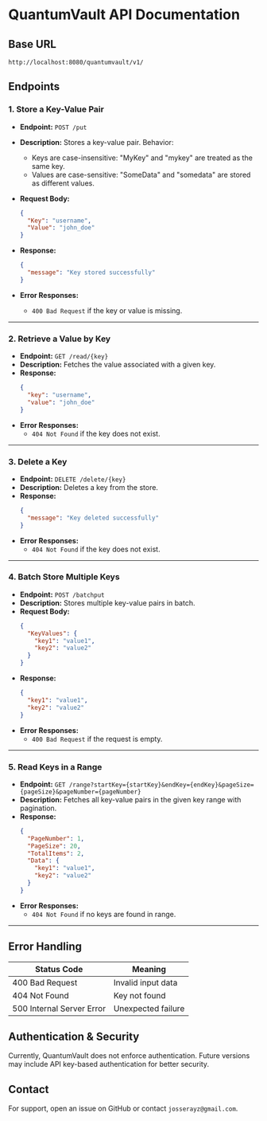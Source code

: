 # QuantumVault API Documentation

## Base URL
```
http://localhost:8080/quantumvault/v1/
```

## Endpoints

### 1. **Store a Key-Value Pair**
- **Endpoint:** `POST /put`
- **Description:** Stores a key-value pair. Behavior:
  - Keys are case-insensitive: "MyKey" and "mykey" are treated as the same key.
  - Values are case-sensitive: "SomeData" and "somedata" are stored as different values.

- **Request Body:**
  ```json
  {
    "Key": "username",
    "Value": "john_doe"
  }
  ```
- **Response:**
  ```json
  {
    "message": "Key stored successfully"
  }
  ```
- **Error Responses:**
  - `400 Bad Request` if the key or value is missing.

---

### 2. **Retrieve a Value by Key**
- **Endpoint:** `GET /read/{key}`
- **Description:** Fetches the value associated with a given key.
- **Response:**
  ```json
  {
    "key": "username",
    "value": "john_doe"
  }
  ```
- **Error Responses:**
  - `404 Not Found` if the key does not exist.

---

### 3. **Delete a Key**
- **Endpoint:** `DELETE /delete/{key}`
- **Description:** Deletes a key from the store.
- **Response:**
  ```json
  {
    "message": "Key deleted successfully"
  }
  ```
- **Error Responses:**
  - `404 Not Found` if the key does not exist.

---

### 4. **Batch Store Multiple Keys**
- **Endpoint:** `POST /batchput`
- **Description:** Stores multiple key-value pairs in batch.
- **Request Body:**
  ```json
  {
    "KeyValues": {
      "key1": "value1",
      "key2": "value2"
    }
  }
  ```
- **Response:**
  ```json
  {
    "key1": "value1",
    "key2": "value2"
  }
  ```
- **Error Responses:**
  - `400 Bad Request` if the request is empty.

---

### 5. **Read Keys in a Range**
- **Endpoint:** `GET /range?startKey={startKey}&endKey={endKey}&pageSize={pageSize}&pageNumber={pageNumber}`
- **Description:** Fetches all key-value pairs in the given key range with pagination.
- **Response:**
  ```json
  {
    "PageNumber": 1,
    "PageSize": 20,
    "TotalItems": 2,
    "Data": {
      "key1": "value1",
      "key2": "value2"
    }
  }
  ```
- **Error Responses:**
  - `404 Not Found` if no keys are found in range.

---

## Error Handling
| Status Code | Meaning |
|------------|---------|
| 400 Bad Request | Invalid input data |
| 404 Not Found | Key not found |
| 500 Internal Server Error | Unexpected failure |

## Authentication & Security
Currently, QuantumVault does not enforce authentication. Future versions may include API key-based authentication for better security.

## Contact
For support, open an issue on GitHub or contact `josserayz@gmail.com`.

